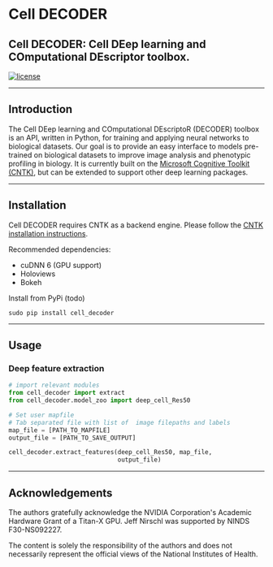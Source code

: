 # Cell DECODER
## Cell DECODER: Cell DEep learning and COmputational DEscriptor toolbox.

[![license](https://img.shields.io/github/license/mashape/apistatus.svg?maxAge=2592000)](TODO--add_url/blob/master/LICENSE)

------------------
## Introduction
The Cell DEep learning and COmputational DEscriptoR (DECODER) toolbox is an API, written in Python, for training and applying neural networks to biological datasets. Our goal is to provide an easy interface to models pre-trained on biological datasets to improve image analysis and phenotypic profiling in biology. It is currently built on the [Microsoft Cognitive Toolkit (CNTK)](https://github.com/Microsoft/CNTK), but can be extended to support other deep learning packages.

------------------
## Installation
Cell DECODER requires CNTK as a backend engine. Please follow the [CNTK installation instructions](https://docs.microsoft.com/en-us/cognitive-toolkit/Setup-CNTK-on-your-machine).

Recommended dependencies:
* cuDNN 6 (GPU support)
* Holoviews
* Bokeh

Install from PyPi (todo)
```
sudo pip install cell_decoder
```

------------------

## Usage

### Deep feature extraction
```python
# import relevant modules
from cell_decoder import extract 
from cell_decoder.model_zoo import deep_cell_Res50

# Set user mapfile 
# Tab separated file with list of  image filepaths and labels
map_file = [PATH_TO_MAPFILE]
output_file = [PATH_TO_SAVE_OUTPUT]

cell_decoder.extract_features(deep_cell_Res50, map_file,
                              output_file)
```
------------------
## Acknowledgements
The authors gratefully acknowledge the NVIDIA Corporation's Academic Hardware Grant of a Titan-X GPU. Jeff Nirschl was supported by NINDS F30-NS092227.

The content is solely the responsibility of the authors and does not necessarily represent the official views of the National Institutes of Health.
